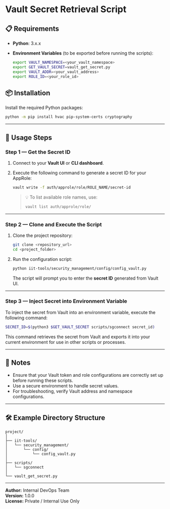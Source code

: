 
# Vault Secret Retrieval Script

## 📋 Requirements

- **Python**: 3.x.x  
- **Environment Variables** (to be exported before running the scripts):

  ```bash
  export VAULT_NAMESPACE=<your_vault_namespace>
  export GET_VAULT_SECRET=vault_get_secret.py
  export VAULT_ADDR=<your_vault_address>
  export ROLE_ID=<your_role_id>
  ```

## 📦 Installation

Install the required Python packages:

```bash
python -m pip install hvac pip-system-certs cryptography
```

---

## 🚀 Usage Steps

### Step 1 — Get the Secret ID

1. Connect to your **Vault UI** or **CLI dashboard**.  
2. Execute the following command to generate a secret ID for your AppRole:

   ```bash
   vault write -f auth/approle/role/ROLE_NAME/secret-id
   ```

   > 💡 To list available role names, use:
   >
   > ```bash
   > vault list auth/approle/role/
   > ```

---

### Step 2 — Clone and Execute the Script

1. Clone the project repository:
   ```bash
   git clone <repository_url>
   cd <project_folder>
   ```

2. Run the configuration script:
   ```bash
   python iit-tools/security_management/config/config_vault.py
   ```

   The script will prompt you to enter the **secret ID** generated from Vault UI.

---

### Step 3 — Inject Secret into Environment Variable

To inject the secret from Vault into an environment variable, execute the following command:

```bash
SECRET_ID=$(python3 $GET_VAULT_SECRET scripts/sgconnect secret_id)
```

This command retrieves the secret from Vault and exports it into your current environment for use in other scripts or processes.

---

## 🧠 Notes

- Ensure that your Vault token and role configurations are correctly set up before running these scripts.
- Use a secure environment to handle secret values.
- For troubleshooting, verify Vault address and namespace configurations.

---

## 🛠️ Example Directory Structure

```
project/
│
├── iit-tools/
│   └── security_management/
│       └── config/
│           └── config_vault.py
│
├── scripts/
│   └── sgconnect
│
└── vault_get_secret.py
```

---

**Author:** Internal DevOps Team  
**Version:** 1.0.0  
**License:** Private / Internal Use Only

